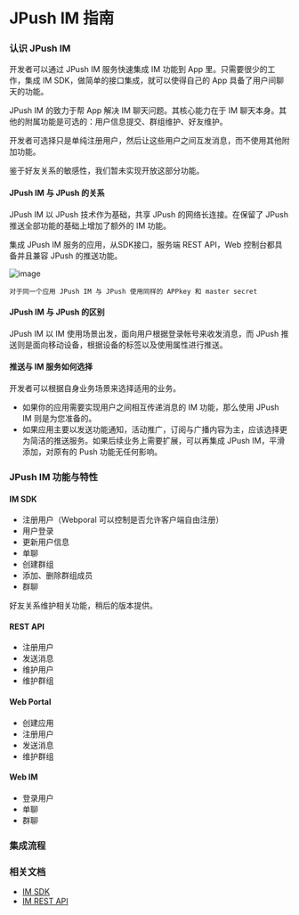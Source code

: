 # JPush IM 指南

### 认识 JPush IM

开发者可以通过 JPush IM 服务快速集成 IM 功能到 App 里。只需要很少的工作，集成 IM SDK，做简单的接口集成，就可以使得自己的 App 具备了用户间聊天的功能。

JPush IM 的致力于帮 App 解决 IM 聊天问题。其核心能力在于 IM 聊天本身。其他的附属功能是可选的：用户信息提交、群组维护、好友维护。 

开发者可选择只是单纯注册用户，然后让这些用户之间互发消息，而不使用其他附加功能。

鉴于好友关系的敏感性，我们暂未实现开放这部分功能。

#### JPush IM 与 JPush 的关系
JPush IM 以 JPush 技术作为基础，共享 JPush 的网络长连接。在保留了 JPush 推送全部功能的基础上增加了额外的 IM 功能。 

集成 JPush IM 服务的应用，从SDK接口，服务端 REST API，Web 控制台都具备并且兼容 JPush 的推送功能。

![image](../image/jpush_im_sdk.png)

```
对于同一个应用 JPush IM 与 JPush 使用同样的 APPkey 和 master secret
```

#### JPush IM 与 JPush 的区别
JPush IM 以 IM 使用场景出发，面向用户根据登录帐号来收发消息，而 JPush 推送则是面向移动设备，根据设备的标签以及使用属性进行推送。

#### 推送与 IM 服务如何选择
开发者可以根据自身业务场景来选择适用的业务。

* 如果你的应用需要实现用户之间相互传递消息的 IM 功能，那么使用 JPush IM 则是为您准备的。
* 如果应用主要以发送功能通知，活动推广，订阅与广播内容为主，应该选择更为简洁的推送服务。如果后续业务上需要扩展，可以再集成 JPush IM，平滑添加，对原有的 Push 功能无任何影响。



### JPush IM 功能与特性

#### IM SDK

+ 注册用户（Webporal 可以控制是否允许客户端自由注册）
+ 用户登录
+ 更新用户信息
+ 单聊
+ 创建群组
+ 添加、删除群组成员
+ 群聊

好友关系维护相关功能，稍后的版本提供。

#### REST API

+ 注册用户
+ 发送消息
+ 维护用户
+ 维护群组

#### Web Portal

+ 创建应用
+ 注册用户
+ 发送消息
+ 维护群组

#### Web IM

+ 登录用户
+ 单聊
+ 群聊

### 集成流程



### 相关文档

+ [IM SDK](../../client/im_sdk/)
+ [IM REST API](../../server/rest_api_im/)

